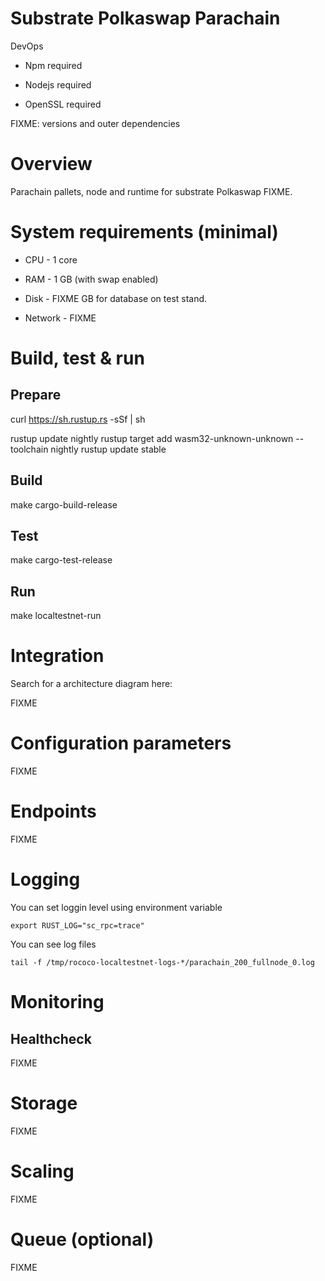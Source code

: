 # Substrate Polkaswap Parachain



DevOps

* Npm required

* Nodejs required

* OpenSSL required

FIXME: versions and outer dependencies



# Overview

Parachain pallets, node and runtime for substrate Polkaswap
FIXME.



# System requirements (minimal)

* CPU - 1 core

* RAM - 1 GB (with swap enabled)

* Disk - FIXME GB for database on test stand.

* Network - FIXME

# Build, test & run

## Prepare

curl https://sh.rustup.rs -sSf | sh

rustup update nightly
rustup target add wasm32-unknown-unknown --toolchain nightly
rustup update stable


## Build

make cargo-build-release



## Test

make cargo-test-release



## Run

make localtestnet-run



# Integration

Search for a architecture diagram here:

FIXME



# Configuration parameters

FIXME



# Endpoints

FIXME





# Logging

You can set loggin level using environment variable

```export RUST_LOG="sc_rpc=trace"```

You can see log files

```tail -f /tmp/rococo-localtestnet-logs-*/parachain_200_fullnode_0.log```



# Monitoring

## Healthcheck

FIXME



# Storage

FIXME



# Scaling

FIXME



# Queue (optional)

FIXME

